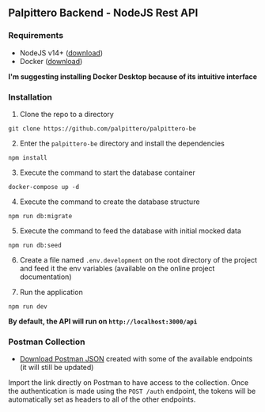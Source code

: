 ## Palpittero Backend - NodeJS Rest API

### Requirements
- NodeJS v14+ ([download](https://nodejs.org/en/download/))
- Docker ([download](https://www.docker.com/products/docker-desktop/))

**I'm suggesting installing Docker Desktop because of its intuitive interface**

### Installation

1. Clone the repo to a directory
```
git clone https://github.com/palpittero/palpittero-be
```

2. Enter the `palpittero-be` directory and install the dependencies
```
npm install
```

3. Execute the command to start the database container
```
docker-compose up -d
```

4. Execute the command to create the database structure
```
npm run db:migrate
```

5. Execute the command to feed the database with initial mocked data
```
npm run db:seed
```

6. Create a file named `.env.development` on the root directory of the project and feed it the env variables (available on the online project documentation)

7. Run the application
```
npm run dev
```

**By default, the API will run on `http://localhost:3000/api`**

### Postman Collection

- [Download Postman JSON](https://www.postman.com/collections/fab8e7a24ef7b68da0a2) created with some of the available endpoints (it will still be updated)

Import the link directly on Postman to have access to the collection.
Once the authentication is made using the `POST /auth` endpoint, the tokens will be automatically set as headers to all of the other endpoints.
